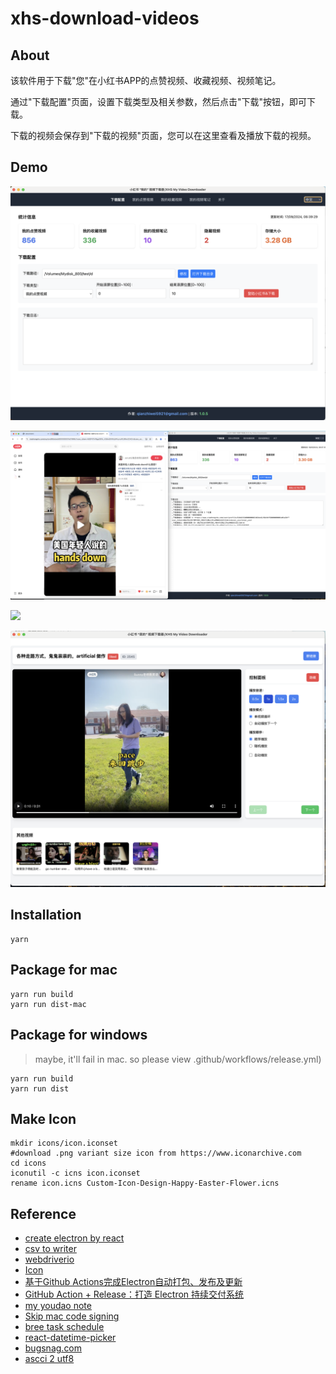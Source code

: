 # xhs-download-videos

## About

该软件用于下载"您"在小红书APP的点赞视频、收藏视频、视频笔记。

通过"下载配置"页面，设置下载类型及相关参数，然后点击"下载"按钮，即可下载。

下载的视频会保存到"下载的视频"页面，您可以在这里查看及播放下载的视频。

## Demo

<p><img src='src/assets/demo/1.png' width="550" /></p>
<p><img src='src/assets/demo/2.png' width="550" /></p>
<p><img src='src/assets/demo/3.png' width="550" /></p>
<p><img src='src/assets/demo/4.png' width="550" /></p>

## Installation

```
yarn
```

## Package for mac

```
yarn run build
yarn run dist-mac
```

## Package for windows

> maybe, it'll fail in mac. so please view .github/workflows/release.yml)

```
yarn run build
yarn run dist
```

## Make Icon
```
mkdir icons/icon.iconset
#download .png variant size icon from https://www.iconarchive.com
cd icons
iconutil -c icns icon.iconset
rename icon.icns Custom-Icon-Design-Happy-Easter-Flower.icns
```

## Reference

* [create electron by react](https://medium.com/@azer.maslow/creating-desktop-applications-with-electron-and-react-b7f81f78c9d5)
* [csv to writer](https://www.npmjs.com/package/csv-writer)
* [webdriverio](https://v7.webdriver.io/docs/gettingstarted)
* [Icon](https://www.iconarchive.com/show/crayon-cute-icons-by-yohproject/box-full-icon.html)
* [基于Github Actions完成Electron自动打包、发布及更新](https://juejin.cn/post/7094865414353584164)
* [GitHub Action + Release：打造 Electron 持续交付系统](https://zhuanlan.zhihu.com/p/164901026)
* [my youdao note](https://note.youdao.com/s/Je8aMsd1)
* [Skip mac code signing](https://www.electron.build/code-signing.html)
* [bree task schedule](https://github.com/breejs/bree)
* [react-datetime-picker](https://github.com/wojtekmaj/react-datetime-picker)
* [bugsnag.com](https://app.bugsnag.com/)
* [ascci 2 utf8](https://onlinetools.com/utf8/convert-ascii-to-utf8)

